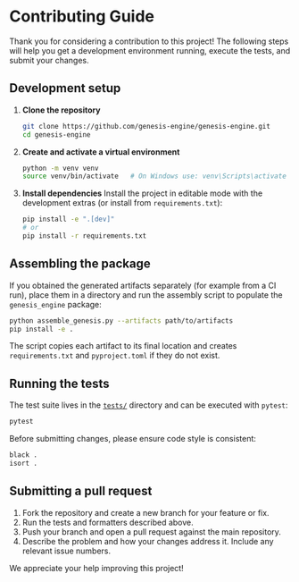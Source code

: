 # Contributing Guide

Thank you for considering a contribution to this project! The following steps will help you get a development environment running, execute the tests, and submit your changes.

## Development setup

1. **Clone the repository**
   ```bash
   git clone https://github.com/genesis-engine/genesis-engine.git
   cd genesis-engine
   ```
2. **Create and activate a virtual environment**
   ```bash
   python -m venv venv
   source venv/bin/activate   # On Windows use: venv\Scripts\activate
   ```
3. **Install dependencies**
   Install the project in editable mode with the development extras (or install from `requirements.txt`):
   ```bash
   pip install -e ".[dev]"
   # or
   pip install -r requirements.txt
   ```

## Assembling the package

If you obtained the generated artifacts separately (for example from a CI run),
place them in a directory and run the assembly script to populate the
`genesis_engine` package:

```bash
python assemble_genesis.py --artifacts path/to/artifacts
pip install -e .
```

The script copies each artifact to its final location and creates
`requirements.txt` and `pyproject.toml` if they do not exist.

## Running the tests

The test suite lives in the [`tests/`](tests/) directory and can be executed with `pytest`:
```bash
pytest
```

Before submitting changes, please ensure code style is consistent:
```bash
black .
isort .
```

## Submitting a pull request

1. Fork the repository and create a new branch for your feature or fix.
2. Run the tests and formatters described above.
3. Push your branch and open a pull request against the main repository.
4. Describe the problem and how your changes address it. Include any relevant issue numbers.

We appreciate your help improving this project!
